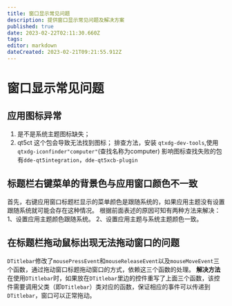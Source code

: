 ```yaml
---
title: 窗口显示常见问题
description: 提供窗口显示常见问题及解决方案
published: true
date: 2023-02-22T02:11:30.660Z
tags: 
editor: markdown
dateCreated: 2023-02-21T09:21:55.912Z
---
```


# 窗口显示常见问题
## 应用图标异常
1. 是不是系统主题图标缺失；
2. qt5ct 这个包会导致无法找到图标；
排查方法，安装 `qtxdg-dev-tools`,使用`qtxdg-iconfinder"computer"`(查找名称为computer)
影响图标查找失败的包有`dde-qt5integration`，`dde-qt5xcb-plugin `


## 标题栏右键菜单的背景色与应用窗口颜色不一致
首先，右键应用窗口标题栏显示的菜单颜色是跟随系统的，如果应用主题没有设置跟随系统就可能会存在这种情况。
根据前面表述的原因可知有两种方法来解决：
1、设置应用主题颜色跟随系统。
2、设置应用主题与系统主题颜色一致。


## 在标题栏拖动鼠标出现无法拖动窗口的问题
`DTitlebar`修改了`mousePressEvent`和`mouseReleaseEvent`以及`mouseMoveEvent`三个函数，通过拖动窗口标题拖动窗口的方式，依赖这三个函数的处理。
**解决方法**
在使用`DTitlebar`时，如果放在`DTitlebar`里边的控件重写了上面三个函数，该控件需要调用父类（即`DTitlebar`）类对应的函数，保证相应的事件可以传递到`DTitlebar`，窗口可以正常拖动。


